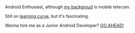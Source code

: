 Android Enthusiast,
although [my backgroud](www.linkedin.com/in/zygmunciak) is mobile telecom.

Still on [learning curve](https://stackoverflow.com/users/3729213/pablo-xyu), but it's fascinating.

Wanna hire me as a Junior Android Developer? [GO AHEAD!](https://www.linkedin.com/in/zygmunciak)
